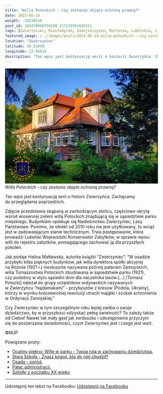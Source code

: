 ```yaml
---
title: "Willa Potockich - czy zostanie objęta ochroną prawną?"
date: 2023-05-14
weight: -20230514
post_id: 103478058758108_217216501020211
tags: [Zwierzyniec, MiastoOgród, Zamojszczyzna, Roztocze, Lubelskie, villarestituta, turystyka, dziedzictwo, zabytki, krajobrazy]
featured_image: /../images/posts/2023-05-14-willa-potockich---czy-zostanie-objeta-ochrona-prawna.jpg
location: "Zwierzyniec"
latitude: 50.61039
longitude: 22.96615
description: "Ten wpis jest kontynuacją serii o historii Zwierzyńca. Zachęcamy do przeglądania poprzednich...."
---
```


![Willa Potockich - czy zostanie objęta ochroną prawną?](/images/posts/2023-05-14-willa-potockich---czy-zostanie-objeta-ochrona-prawna.jpg)
*Willa Potockich - czy zostanie objęta ochroną prawną?*

Ten wpis jest kontynuacją serii o historii Zwierzyńca. Zachęcamy do przeglądania poprzednich.

Zdjęcie przedstawia skąpaną w zachodzącym słońcu, częściowo ukrytą wśród wiosennej zieleni willę Potockich znajdującą się w sąsiedztwie parku miejskiego.
Budynkiem opiekuje się Nadleśnictwo Zwierzyniec, Lasy Państwowe. Pomimo, że obiekt od 2010 roku nie jest użytkowany, to wciąż jest w zadowalającym stanie technicznym.
Trwa postępowanie, które prowadzi Lubelski Wojewódzki Konserwator Zabytków, w sprawie wpisu willi do rejestru zabytków, pomagającego zachować ją dla przyszłych pokoleń.

Jak podaje Halina Matławska, autorka książki “Zwierzyniec”:
“W osadzie przybyło kilka pięknych budynków, jak willa dyrektora spółki akcyjnej na Rózinie (1921 r.) niesłusznie nazywana później pałacem Zamoyskich, willa Tomaszostwa Potockich zbudowana w sąsiedztwie parku (1921), czy podobny w stylu sąsiedni dom dla naczelnika lasów.(...)
[Tomasz Potocki] należał do grupy urzędników ordynackich nazywanych w Zwierzyńcu “hajdamakami” - przybyszów z kresów (Podola, Ukrainy), którzy w wyniku bolszewickiej rewolucji utracili majątki i szukali schronienia w Ordynacji Zamojskiej.”

Czy Zwierzyniec w tym szczególnym roku lepiej zadba o swoje dziedzictwo, by w przyszłości odzyskać pełną świetność?
To zależy także od Ciebie!
Nawet tak mały gest jak serduszko i udostępnienie przyczyni się do poszerzania świadomości, czym Zwierzyniec jest i czego jest wart.



©MJP

Powiązane posty:
- [Ocalmy piękno: Wille w parku - Twoja rola w zachowaniu dziedzictwa.](/posts/Ocalmy-piekno-Wille-w-parku-Twoja-rola-w-zachowaniu)
- [Stara Szkoła - Znasz kogoś, kto do niej chodził?](/posts/Stara-Szkola-Znasz-kogos-kto-do-niej-chodzil)
- [Osada - ogród.](/posts/Osada-ogrod)
- [Pałac administracji.](/posts/Palac-administracji)
- [Szkółki z początku XX wieku](/posts/Szkolki-z-poczatku-XX-wieku)


---

Udostępnij ten tekst na Facebooku:
[Udostępnij na Facebooku](https://www.facebook.com/sharer/sharer.php?u=https://stowarzyszeniewachniewskiej.pl/posts/Willa-Potockich---czy-zostanie-objeta-ochrona-prawna)

<script type="application/ld+json">
{
  "@context": "https://schema.org",
  "@type": "BlogPosting",
  "headline": "Willa Potockich - czy zostanie objęta ochroną prawną?",
  "datePublished": "2023-05-14",
  "dateModified": "2023-05-14",
  "author": {
    "@type": "Person",
    "name": "Michał Jan Patyk"
  },
  "publisher": {
    "@type": "Organization",
    "name": "Stowarzyszenie im. Aleksandry Wachniewskiej",
    "logo": {
      "@type": "ImageObject",
      "url": "https://stowarzyszeniewachniewskiej.pl/images/logo/logo.svg"
    }
  },
  "mainEntityOfPage": {
    "@type": "WebPage",
    "@id": "https://stowarzyszeniewachniewskiej.pl/posts/Willa-Potockich---czy-zostanie-objeta-ochrona-prawna"
  },
  "image": {
    "@type": "ImageObject",
    "url": "https://stowarzyszeniewachniewskiej.pl/images/posts/2023-05-14-willa-potockich---czy-zostanie-objeta-ochrona-prawna.jpg"
  },
  "articleSection": "Dziedzictwo Kulturowe i Zabytki",
  "keywords": "Zwierzyniec, MiastoOgród, Zamojszczyzna, Roztocze, Lubelskie, villarestituta, turystyka, dziedzictwo, zabytki, krajobrazy",
  "wordCount": 192,
  "articleBody": "Ten wpis jest kontynuacją serii o historii Zwierzyńca. Zachęcamy do przeglądania poprzednich.\n\nZdjęcie przedstawia skąpaną w zachodzącym słońcu, częściowo ukrytą wśród wiosennej zieleni willę Potockich znajdującą się w sąsiedztwie parku miejskiego.\nBudynkiem opiekuje się Nadleśnictwo Zwierzyniec, Lasy Państwowe. Pomimo, że obiekt od 2010 roku nie jest użytkowany, to wciąż jest w zadowalającym stanie technicznym.\nTrwa postępowanie, które prowadzi Lubelski Wojewódzki Konserwator Zabytków, w sprawie wpisu willi do rejestru zabytków, pomagającego zachować ją dla przyszłych pokoleń.\n\nJak podaje Halina Matławska, autorka książki “Zwierzyniec”:\n“W osadzie przybyło kilka pięknych budynków, jak willa dyrektora spółki akcyjnej na Rózinie (1921 r.) niesłusznie nazywana później pałacem Zamoyskich, willa Tomaszostwa Potockich zbudowana w sąsiedztwie parku (1921), czy podobny w stylu sąsiedni dom dla naczelnika lasów.(...)\n[Tomasz Potocki] należał do grupy urzędników ordynackich nazywanych w Zwierzyńcu “hajdamakami” - przybyszów z kresów (Podola, Ukrainy), którzy w wyniku bolszewickiej rewolucji utracili majątki i szukali schronienia w Ordynacji Zamojskiej.”\n\nCzy Zwierzyniec w tym szczególnym roku lepiej zadba o swoje dziedzictwo, by w przyszłości odzyskać pełną świetność?\nTo zależy także od Ciebie!\nNawet tak mały gest jak serduszko i udostępnienie przyczyni się do poszerzania świadomości, czym Zwierzyniec jest i czego jest wart.\n \n         \n\n©MJP",
  "description": "Odkryj piękno Zwierzyńca i jego zabytki.",
  "copyrightHolder": {
    "@type": "Person",
    "name": "Michał Jan Patyk"
  }
}
</script>
<script type="application/ld+json">
{
  "@context": "https://schema.org",
  "@type": "BreadcrumbList",
  "itemListElement": [
    {
      "@type": "ListItem",
      "position": 1,
      "name": "Home",
      "item": "https://stowarzyszeniewachniewskiej.pl"
    },
    {
      "@type": "ListItem",
      "position": 2,
      "name": "posts",
      "item": "https://stowarzyszeniewachniewskiej.pl/posts"
    },
    {
      "@type": "ListItem",
      "position": 3,
      "name": "Willa Potockich - czy zostanie objęta ochroną prawną?",
      "item": "https://stowarzyszeniewachniewskiej.pl/posts/Willa-Potockich---czy-zostanie-objeta-ochrona-prawna"
    }
  ]
}
</script>
